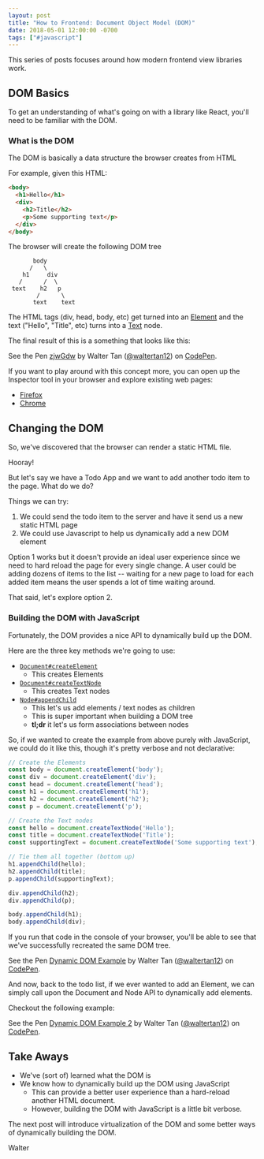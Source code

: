 ```yaml
---
layout: post
title: "How to Frontend: Document Object Model (DOM)"
date: 2018-05-01 12:00:00 -0700
tags: ["#javascript"]
---
```


This series of posts focuses around how modern frontend view libraries work.

## DOM Basics
To get an understanding of what's going on with a library like React, you'll need to be familiar with the DOM.

### What is the DOM
The DOM is basically a data structure the browser creates from HTML

For example, given this HTML: 
```html
<body>
  <h1>Hello</h1>
  <div>
    <h2>Title</h2>
    <p>Some supporting text</p>
  </div>
</body>
```

The browser will create the following DOM tree
```
       body
      /   \
    h1     div
   /      /  \ 
 text    h2   p
        /      \
       text    text
```

The HTML tags (div, head, body, etc) get turned into an [Element](https://developer.mozilla.org/en-US/docs/Web/API/Element) and the text ("Hello", "Title", etc) turns into a [Text](https://developer.mozilla.org/en-US/docs/Web/API/Text) node.

The final result of this is a something that looks like this:

<p data-height="450" data-theme-id="dark" data-slug-hash="zjwGdw" data-default-tab="html,result" data-user="waltertan12" data-embed-version="2" data-pen-title="zjwGdw" class="codepen">See the Pen <a href="https://codepen.io/waltertan12/pen/zjwGdw/">zjwGdw</a> by Walter Tan (<a href="https://codepen.io/waltertan12">@waltertan12</a>) on <a href="https://codepen.io">CodePen</a>.</p>
<script src="https://static.codepen.io/assets/embed/ei.js"></script>

If you want to play around with this concept more, you can open up the Inspector tool in your browser and explore existing web pages:
- [Firefox](https://developer.mozilla.org/en-US/docs/Tools/Page_Inspector/How_to/Open_the_Inspector)
- [Chrome](https://developer.chrome.com/devtools#dom-and-styles)

## Changing the DOM
So, we've discovered that the browser can render a static HTML file.

Hooray!

But let's say we have a Todo App and we want to add another todo item to the page. What do we do?

Things we can try:
1. We could send the todo item to the server and have it send us a new static HTML page
2. We could use Javascript to help us dynamically add a new DOM element

Option 1 works but it doesn't provide an ideal user experience since we need to hard reload the page for every single change. A user could be adding dozens of items to the list -- waiting for a new page to load for each added item means the user spends a lot of time waiting around.

That said, let's explore option 2.

### Building the DOM with JavaScript
Fortunately, the DOM provides a nice API to dynamically build up the DOM.

Here are the three key methods we're going to use:
- [`Document#createElement`](https://developer.mozilla.org/en-US/docs/Web/API/Document/createElement)
  - This creates Elements
- [`Document#createTextNode`](https://developer.mozilla.org/en-US/docs/Web/API/Document/createTextNode)
  - This creates Text nodes
- [`Node#appendChild`](https://developer.mozilla.org/en-US/docs/Web/API/Node/appendChild)
  - This let's us add elements / text nodes as children
  - This is super important when building a DOM tree
  - **tl;dr** it let's us form associations between nodes

So, if we wanted to create the example from above purely with JavaScript, we could do it like this, though it's pretty verbose and not declarative:
```javascript
// Create the Elements
const body = document.createElement('body');
const div = document.createElement('div');
const head = document.createElement('head');
const h1 = document.createElement('h1');
const h2 = document.createElement('h2');
const p = document.createElement('p');

// Create the Text nodes
const hello = document.createTextNode('Hello');
const title = document.createTextNode('Title');
const supportingText = document.createTextNode('Some supporting text');

// Tie them all together (bottom up)
h1.appendChild(hello);
h2.appendChild(title);
p.appendChild(supportingText);

div.appendChild(h2);
div.appendChild(p);

body.appendChild(h1);
body.appendChild(div);
```

If you run that code in the console of your browser, you'll be able to see that we've successfully recreated the same DOM tree.

<p data-height="450" data-theme-id="dark" data-slug-hash="VxbLGE" data-default-tab="js,result" data-user="waltertan12" data-embed-version="2" data-pen-title="Dynamic DOM Example" data-editable="true" class="codepen">See the Pen <a href="https://codepen.io/waltertan12/pen/VxbLGE/">Dynamic DOM Example</a> by Walter Tan (<a href="https://codepen.io/waltertan12">@waltertan12</a>) on <a href="https://codepen.io">CodePen</a>.</p>
<script src="https://static.codepen.io/assets/embed/ei.js"></script>

And now, back to the todo list, if we ever wanted to add an Element, we can simply call upon the Document and Node API to dynamically add elements.

Checkout the following example:

<p data-height="450" data-theme-id="dark" data-slug-hash="PemPWP" data-default-tab="js,result" data-user="waltertan12" data-embed-version="2" data-pen-title="Dynamic DOM Example 2" class="codepen">See the Pen <a href="https://codepen.io/waltertan12/pen/PemPWP/">Dynamic DOM Example 2</a> by Walter Tan (<a href="https://codepen.io/waltertan12">@waltertan12</a>) on <a href="https://codepen.io">CodePen</a>.</p>
<script src="https://static.codepen.io/assets/embed/ei.js"></script>

## Take Aways
- We've (sort of) learned what the DOM is
- We know how to dynamically build up the DOM using JavaScript
  - This can provide a better user experience than a hard-reload another HTML document.
  - However, building the DOM with JavaScript is a little bit verbose.

The next post will introduce virtualization of the DOM and some better ways of dynamically building the DOM.

Walter
